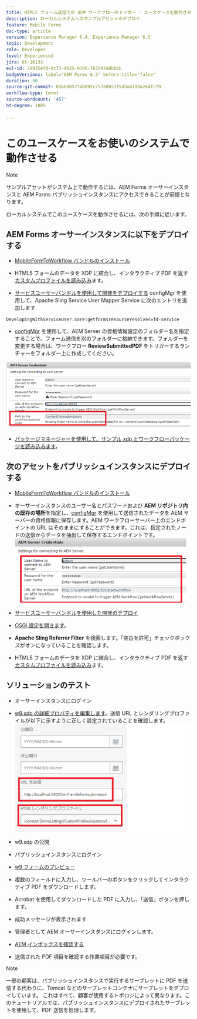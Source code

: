 ```yaml
---
title: HTML5 フォーム送信での AEM ワークフローのトリガー - ユースケースを動作させる
description: ローカルシステムへのサンプルアセットのデプロイ
feature: Mobile Forms
doc-type: article
version: Experience Manager 6.4, Experience Manager 6.5
topic: Development
role: Developer
level: Experienced
jira: kt-16133
exl-id: 79935ef0-bc73-4625-97dd-767d47a8b8bb
badgeVersions: label="AEM Forms 6.5" before-title="false"
duration: 90
source-git-commit: 03b68057748892c757e0b5315d3a41d0a2e4fc79
workflow-type: tm+mt
source-wordcount: '457'
ht-degree: 100%

---
```


# このユースケースをお使いのシステムで動作させる

>[!NOTE]
>
>サンプルアセットがシステム上で動作するには、AEM Forms オーサーインスタンスと AEM Forms パブリッシュインスタンスにアクセスできることが前提となります。

ローカルシステムでこのユースケースを動作させるには、次の手順に従います。

## AEM Forms オーサーインスタンスに以下をデプロイする

* [MobileFormToWorkflow バンドルのインストール](assets/MobileFormToWorkflow.core-1.0.0-SNAPSHOT.jar)

* HTML5 フォームのデータを XDP に結合し、インタラクティブ PDF を返す[カスタムプロファイルを読み込み](assets/customprofile.zip)ます。

* [サービスユーザーバンドルを使用して開発をデプロイする](https://experienceleague.adobe.com/docs/experience-manager-learn/assets/developingwithserviceuser.zip?lang=ja)
configMgr を使用して、Apache Sling Service User Mapper Service に次のエントリを追加します

```
DevelopingWithServiceUser.core:getformsresourceresolver=fd-service
```

* [configMgr](http://localhost:4502/system/console/configMg) を使用して、AEM Server の資格情報設定のフォルダー名を指定することで、フォーム送信を別のフォルダーに格納できます。フォルダーを変更する場合は、ワークフロー **ReviewSubmittedPDF** をトリガーするランチャーをフォルダー上に作成してください。

![config-author](assets/author-config.png)
* [パッケージマネージャーを使用して、サンプル xdp とワークフローパッケージを読み込みます](assets/xdp-form-and-workflow.zip)。


## 次のアセットをパブリッシュインスタンスにデプロイする

* [MobileFormToWorkflow バンドルのインストール](assets/MobileFormToWorkflow.core-1.0.0-SNAPSHOT.jar)

* オーサーインスタンスのユーザー名とパスワードおよび **AEM リポジトリ内の既存の場所**&#x200B;を指定し、[configMgr](http://localhost:4503/system/console/configMgr) を使用して送信されたデータを AEM サーバーの資格情報に保存します。AEM ワークフローサーバー上のエンドポイントの URL はそのままにすることができます。これは、指定されたノードの送信からデータを抽出して保存するエンドポイントです。
  ![publish-config](assets/publish-config.png)

* [サービスユーザーバンドルを使用した開発のデプロイ](https://experienceleague.adobe.com/docs/experience-manager-learn/assets/developingwithserviceuser.zip?lang=ja)
* [OSGi 設定を開きます](http://localhost:4503/system/console/configMgr)。
* **Apache Sling Referrer Filter** を検索します。「空白を許可」チェックボックスがオンになっていることを確認します。
* HTML5 フォームのデータを XDP に結合し、インタラクティブ PDF を返す[カスタムプロファイルを読み込み](assets/customprofile.zip)ます。


## ソリューションのテスト

* オーサーインスタンスにログイン
* [w9.xdp の詳細プロパティを編集します](http://localhost:4502/libs/fd/fm/gui/content/forms/formmetadataeditor.html/content/dam/formsanddocuments/w9.xdp)。送信 URL とレンダリングプロファイルが以下に示すように正しく設定されていることを確認します。
  ![xdp-advanced-properties](assets/mobile-form-properties.png)

* w9.xdp の公開
* パブリッシュインスタンスにログイン
* [w9 フォームのプレビュー](http://localhost:4503/content/dam/formsanddocuments/w9.xdp/jcr:content)
* 複数のフィールドに入力し、ツールバーのボタンをクリックしてインタラクティブ PDF をダウンロードします。
* Acrobat を使用してダウンロードした PDF に入力し、「送信」ボタンを押します。
* 成功メッセージが表示されます
* 管理者として AEM オーサーインスタンスにログインします。
* [AEM インボックスを確認する](http://localhost:4502/aem/inbox)
* 送信された PDF 項目を確認する作業項目が必要です。

>[!NOTE]
>
>一部の顧客は、パブリッシュインスタンスで実行するサーブレットに PDF を送信する代わりに、Tomcat などのサーブレットコンテナにサーブレットをデプロイしています。 これはすべて、顧客が使用するトポロジによって異なります。このチュートリアルでは、パブリッシュインスタンスにデプロイされたサーブレットを使用して、PDF 送信を処理します。
